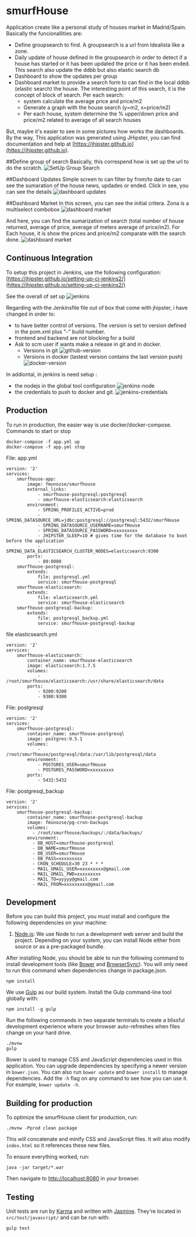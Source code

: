 # smurfHouse

Application create like a personal study of houses market in Madrid/Spain. Basically the funcionallities are:
+ Define groupsearch to find. A groupsearch is a url from Idealista like a zone.
+ Daily update of house defined in the groupsearch in order to detect if a house has started or it has been updated the 
price or it has been ended. This search also update the ddbb but also elastic search db
+ Dashboard to show the updates per group
+ Dashboard market to provide a search form to can find in the local ddbb (elastic search) the house. 
The interesting point of this search, it is  the concept of block of search. Per each search:
  + system calculate the average price  and price/m2
  + Generate a graph with the house search (y=m2, x=price/m2)
  + Per each house, system determine the % upper/down price and price/m2 related to average of all search houses 

But, maybe it's easier to see in some pictures how works the dashboards. By the way, This application was generated 
using JHipster, you can find documentation and help at [https://jhipster.github.io](https://jhipster.github.io).


##Define group of search
Basically, this correspend how is set up the url to do the scratch. 
![SetUp Group Search](doc/SetupGroupSearch.png)

##Dashboard Updates
Simple screen to can filter by from/to date to can see the sumaration of the house news, updades or ended. 
Click in see, you can see the details
![dashboard updates](doc/dashboard-updates.png)

##Dashboard Market
In this screen, you can see the initial critera. Zona is a multiselect combobox
![dashboard market](doc/dashboard-market.png)

And here, you can find the sumarization of search (total number of house returned, average of price, average of meters 
average of price/m2). For Each house, it is show the prices and price/m2 comparate with the search done.
![dashboard market](doc/dashboard-market2.png)



## Continuous Integration

To setup this project in Jenkins, use the following configuration:
[https://jhipster.github.io/setting-up-ci-jenkins2/](https://jhipster.github.io/setting-up-ci-jenkins2/)

See the overall of set up
![jenkins](doc/jenkins.png)

Regarding with the Jenkinsfile file out of box that come with jhipster, i have changed in order to:
+ to have better control of versions. The version is set to version defined in the pom.xml plus "-" build number.
+ frontend and backend are not blocking for a build
+ Ask to scm user if wants make a release in git and in docker.
  + Versions in git ![github-version](doc/github-version.png)
  + Versions in docker (lastest version contains the last version push) ![docker-version](doc/docker-version.png)

In addiontal, in jenkins is need setup : 
+ the nodejs in the global tool configuration
![jenkins-node](doc/jenkins-GlobalToolConfiguration.png)
+ the credentials to push to docker and git.
![jenkins-credentials](doc/jenkins-Credentials.png)


## Production
To run in production, the easier way is use docker/docker-compose. Commands to start or stop
    
    docker-compose -f app.yml up
    docker-compose -f app.yml stop


File: app.yml
```
version: '2'
services:
    smurfhouse-app:
        image: fmunozse/smurfhouse
        external_links:
            - smurfhouse-postgresql:postgresql
            - smurfhouse-elasticsearch:elasticsearch
        environment:
            - SPRING_PROFILES_ACTIVE=prod
            - SPRING_DATASOURCE_URL=jdbc:postgresql://postgresql:5432/smurfHouse
            - SPRING_DATASOURCE_USERNAME=smurfHouse
            - SPRING_DATASOURCE_PASSWORD=xxxxxxxxx
            - JHIPSTER_SLEEP=10 # gives time for the database to boot before the application
            - SPRING_DATA_ELASTICSEARCH_CLUSTER_NODES=elasticsearch:9300
        ports:
            - 80:8080
    smurfhouse-postgresql:
        extends:
            file: postgresql.yml
            service: smurfhouse-postgresql
    smurfhouse-elasticsearch:
        extends:
            file: elasticsearch.yml
            service: smurfhouse-elasticsearch
    smurfhouse-postgresql-backup:
        extends:
            file: postgresql_backup.yml
            service: smurfhouse-postgresql-backup
```

file elasticsearch.yml
```
version: '2'
services:
    smurfhouse-elasticsearch:
        container_name: smurfhouse-elasticsearch
        image: elasticsearch:1.7.5
        volumes:
            - /root/smurfhouse/elasticsearch:/usr/share/elasticsearch/data
        ports:
            - 9200:9200
            - 9300:9300
```

File: postgresql
```
version: '2'
services:
    smurfhouse-postgresql:
        container_name: smurfhouse-postgresql
        image: postgres:9.5.1
        volumes:
            - /root/smurfhouse/postgresql/data:/var/lib/postgresql/data
        environment:
            - POSTGRES_USER=smurfHouse
            - POSTGRES_PASSWORD=xxxxxxxxx
        ports:
            - 5432:5432
```

File: postgresql_backup
```
version: '2'
services:
    smurfhouse-postgresql-backup:
        container_name: smurfhouse-postgresql-backup
        image: fmunozse/pg-cron-backups
        volumes:
          - /root/smurfhouse/backups/:/data/backups/
        environment:
          - DB_HOST=smurfhouse-postgresql
          - DB_NAME=smurfHouse
          - DB_USER=smurfHouse
          - DB_PASS=xxxxxxxxx
          - CRON_SCHEDULE=30 23 * * *
          - MAIL_GMAIL_USER=xxxxxxxxx@gmail.com
          - MAIL_GMAIL_PWD=xxxxxxxxx
          - MAIL_TO=yyyyy@gmail.com
          - MAIL_FROM=xxxxxxxxx@gmail.com

```


## Development

Before you can build this project, you must install and configure the following dependencies on your machine:

1. [Node.js][]: We use Node to run a development web server and build the project.
   Depending on your system, you can install Node either from source or as a pre-packaged bundle.

After installing Node, you should be able to run the following command to install development tools (like
[Bower][] and [BrowserSync][]). You will only need to run this command when dependencies change in package.json.

    npm install

We use [Gulp][] as our build system. Install the Gulp command-line tool globally with:

    npm install -g gulp

Run the following commands in two separate terminals to create a blissful development experience where your browser
auto-refreshes when files change on your hard drive.

    ./mvnw
    gulp

Bower is used to manage CSS and JavaScript dependencies used in this application. You can upgrade dependencies by
specifying a newer version in `bower.json`. You can also run `bower update` and `bower install` to manage dependencies.
Add the `-h` flag on any command to see how you can use it. For example, `bower update -h`.


## Building for production

To optimize the smurfHouse client for production, run:

    ./mvnw -Pprod clean package

This will concatenate and minify CSS and JavaScript files. It will also modify `index.html` so it references
these new files.

To ensure everything worked, run:

    java -jar target/*.war

Then navigate to [http://localhost:8080](http://localhost:8080) in your browser.

## Testing

Unit tests are run by [Karma][] and written with [Jasmine][]. They're located in `src/test/javascript/` and can be run with:

    gulp test


[JHipster]: https://jhipster.github.io/
[Node.js]: https://nodejs.org/
[Bower]: http://bower.io/
[Gulp]: http://gulpjs.com/
[BrowserSync]: http://www.browsersync.io/
[Karma]: http://karma-runner.github.io/
[Jasmine]: http://jasmine.github.io/2.0/introduction.html
[Protractor]: https://angular.github.io/protractor/
